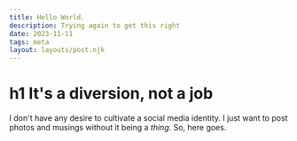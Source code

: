 ```yaml
---
title: Hello World.
description: Trying again to get this right
date: 2023-11-11
tags: meta
layout: layouts/post.njk
---
```


# h1 It's a diversion, not a job

I don't have any desire to cultivate a social media identity. I just want to post photos and musings without it being a _thing_. So, here goes.

